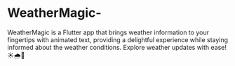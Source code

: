 # WeatherMagic-
WeatherMagic is a Flutter app that brings weather information to your fingertips with animated text, providing a delightful experience while staying informed about the weather conditions. Explore weather updates with ease! ☀️🌧️🌈
